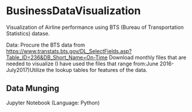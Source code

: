 # BusinessDataVisualization
Visualization of Airline performance using BTS (Bureau of Transportation Statistics) datase.

Data: Procure the BTS data from https://www.transtats.bts.gov/DL_SelectFields.asp?Table_ID=236&DB_Short_Name=On-Time
Download monthly files that are needed to visualize (I have used the files that range from:June 2016- July2017)Utilize the lookup tables for features of the data. 

## Data Munging
Jupyter Notebook (Language: Python)
